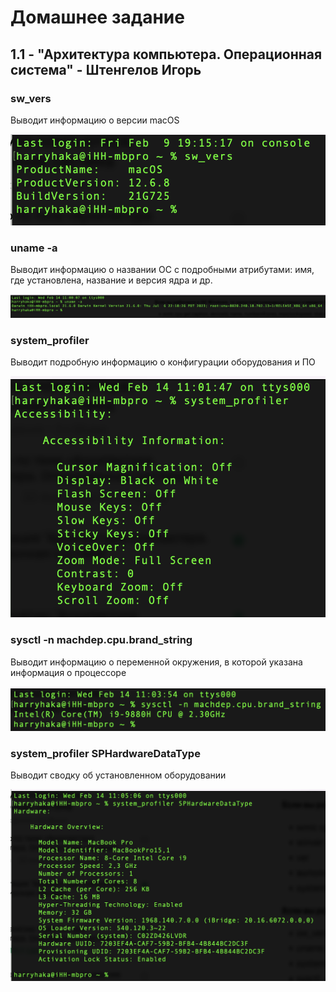 # Домашнее задание

## 1.1 - "Архитектура компьютера. Операционная система" - Штенгелов Игорь

### sw_vers
Выводит информацию о версии macOS

<img src="sw_vers.png">

### uname -a
Выводит информацию о названии ОС с подробными атрибутами: имя, где установлена, название и версия ядра и др.

<img src="uname_a.png">

### system_profiler
Выводит подробную информацию о конфигурации оборудования и ПО

<img src="system_profiler_all.png">

### sysctl -n machdep.cpu.brand_string
Выводит информацию о переменной окружения, в которой указана информация о процессоре

<img src="sysctl.png">

### system_profiler SPHardwareDataType
Выводит сводку об установленном оборудовании

<img src="system_profiler_hw.png">
